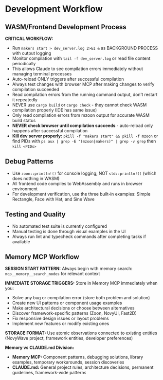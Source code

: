 # Development Workflow

## WASM/Frontend Development Process

**CRITICAL WORKFLOW:**
- Run `makers start > dev_server.log 2>&1 &` as BACKGROUND PROCESS with output logging
- Monitor compilation with `tail -f dev_server.log` or read file content periodically
- This allows Claude to see compilation errors immediately without managing terminal processes
- Auto-reload ONLY triggers after successful compilation
- Always test changes with browser MCP after making changes to verify compilation succeeded
- Read compilation errors from the running command output, don't restart it repeatedly
- NEVER use `cargo build` or `cargo check` - they cannot check WASM compilation properly (IDE has same issue)
- Only read compilation errors from mzoon output for accurate WASM build status
- **NEVER check browser until compilation succeeds** - auto-reload only happens after successful compilation
- **Kill dev server properly:** `pkill -f "makers start" && pkill -f mzoon` or find PIDs with `ps aux | grep -E "(mzoon|makers)" | grep -v grep` then `kill <PIDs>`

## Debug Patterns

- Use `zoon::println!()` for console logging, NOT `std::println!()` (which does nothing in WASM)
- All frontend code compiles to WebAssembly and runs in browser environment
- For development verification, use the three built-in examples: Simple Rectangle, Face with Hat, and Sine Wave

## Testing and Quality

- No automated test suite is currently configured
- Manual testing is done through visual examples in the UI
- Always run lint and typecheck commands after completing tasks if available

## Memory MCP Workflow

**SESSION START PATTERN:**
Always begin with memory search: `mcp__memory__search_nodes` for relevant context

**IMMEDIATE STORAGE TRIGGERS:**
Store in Memory MCP immediately when you:
- Solve any bug or compilation error (store both problem and solution)
- Create new UI patterns or component usage examples  
- Make architectural decisions or choose between alternatives
- Discover framework-specific patterns (Zoon, NovyUI, Fast2D)
- Fix responsive design issues or layout problems
- Implement new features or modify existing ones

**STORAGE FORMAT:**
Use atomic observations connected to existing entities (NovyWave project, framework entities, developer preferences)

**Memory vs CLAUDE.md Division:**
- **Memory MCP:** Component patterns, debugging solutions, library examples, temporary workarounds, session discoveries
- **CLAUDE.md:** General project rules, architecture decisions, permanent guidelines, framework-wide patterns